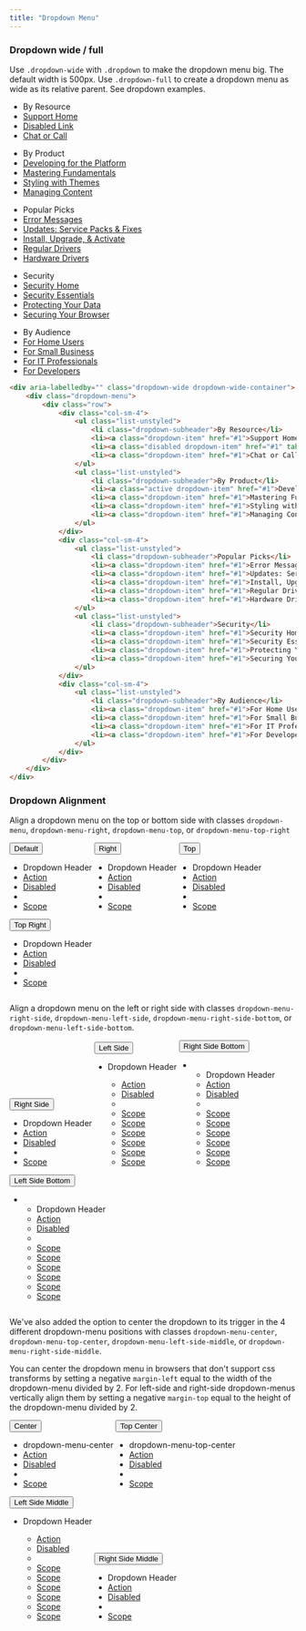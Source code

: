 ```yaml
---
title: "Dropdown Menu"
---
```


<article>

### Dropdown wide / full

<p>Use <code>.dropdown-wide</code> with <code>.dropdown</code> to make the dropdown menu big. The default width is 500px. Use <code class="code">.dropdown-full</code> to create a dropdown menu as wide as its relative parent. See dropdown examples.</p>

<div class="clay-site-dropdown-display">
<div aria-labelledby="" class="dropdown-wide dropdown-wide-container">
	<div class="dropdown-menu">
		<div class="row">
			<div class="col-sm-4">
				<ul class="list-unstyled">
					<li class="dropdown-subheader">By Resource</li>
					<li><a class="dropdown-item" href="#1">Support Home</a></li>
					<li><a class="disabled dropdown-item" href="#1" tabindex="-1">Disabled Link</a></li>
					<li><a class="dropdown-item" href="#1">Chat or Call</a></li>
				</ul>
				<ul class="list-unstyled">
					<li class="dropdown-subheader">By Product</li>
					<li><a class="active dropdown-item" href="#1">Developing for the Platform</a></li>
					<li><a class="dropdown-item" href="#1">Mastering Fundamentals</a></li>
					<li><a class="dropdown-item" href="#1">Styling with Themes</a></li>
					<li><a class="dropdown-item" href="#1">Managing Content</a></li>
				</ul>
			</div>
			<div class="col-sm-4">
				<ul class="list-unstyled">
					<li class="dropdown-subheader">Popular Picks</li>
					<li><a class="dropdown-item" href="#1">Error Messages</a></li>
					<li><a class="dropdown-item" href="#1">Updates: Service Packs & Fixes</a></li>
					<li><a class="dropdown-item" href="#1">Install, Upgrade, & Activate</a></li>
					<li><a class="dropdown-item" href="#1">Regular Drivers</a></li>
					<li><a class="dropdown-item" href="#1">Hardware Drivers</a></li>
				</ul>
				<ul class="list-unstyled">
					<li class="dropdown-subheader">Security</li>
					<li><a class="dropdown-item" href="#1">Security Home</a></li>
					<li><a class="dropdown-item" href="#1">Security Essentials</a></li>
					<li><a class="dropdown-item" href="#1">Protecting Your Data</a></li>
					<li><a class="dropdown-item" href="#1">Securing Your Browser</a></li>
				</ul>
			</div>
			<div class="col-sm-4">
				<ul class="list-unstyled">
					<li class="dropdown-subheader">By Audience</li>
					<li><a class="dropdown-item" href="#1">For Home Users</a></li>
					<li><a class="dropdown-item" href="#1">For Small Business</a></li>
					<li><a class="dropdown-item" href="#1">For IT Professionals</a></li>
					<li><a class="dropdown-item" href="#1">For Developers</a></li>
				</ul>
			</div>
		</div>
	</div>
</div>
</div>

```html
<div aria-labelledby="" class="dropdown-wide dropdown-wide-container">
	<div class="dropdown-menu">
		<div class="row">
			<div class="col-sm-4">
				<ul class="list-unstyled">
					<li class="dropdown-subheader">By Resource</li>
					<li><a class="dropdown-item" href="#1">Support Home</a></li>
					<li><a class="disabled dropdown-item" href="#1" tabindex="-1">Disabled Link</a></li>
					<li><a class="dropdown-item" href="#1">Chat or Call</a></li>
				</ul>
				<ul class="list-unstyled">
					<li class="dropdown-subheader">By Product</li>
					<li><a class="active dropdown-item" href="#1">Developing for the Platform</a></li>
					<li><a class="dropdown-item" href="#1">Mastering Fundamentals</a></li>
					<li><a class="dropdown-item" href="#1">Styling with Themes</a></li>
					<li><a class="dropdown-item" href="#1">Managing Content</a></li>
				</ul>
			</div>
			<div class="col-sm-4">
				<ul class="list-unstyled">
					<li class="dropdown-subheader">Popular Picks</li>
					<li><a class="dropdown-item" href="#1">Error Messages</a></li>
					<li><a class="dropdown-item" href="#1">Updates: Service Packs & Fixes</a></li>
					<li><a class="dropdown-item" href="#1">Install, Upgrade, & Activate</a></li>
					<li><a class="dropdown-item" href="#1">Regular Drivers</a></li>
					<li><a class="dropdown-item" href="#1">Hardware Drivers</a></li>
				</ul>
				<ul class="list-unstyled">
					<li class="dropdown-subheader">Security</li>
					<li><a class="dropdown-item" href="#1">Security Home</a></li>
					<li><a class="dropdown-item" href="#1">Security Essentials</a></li>
					<li><a class="dropdown-item" href="#1">Protecting Your Data</a></li>
					<li><a class="dropdown-item" href="#1">Securing Your Browser</a></li>
				</ul>
			</div>
			<div class="col-sm-4">
				<ul class="list-unstyled">
					<li class="dropdown-subheader">By Audience</li>
					<li><a class="dropdown-item" href="#1">For Home Users</a></li>
					<li><a class="dropdown-item" href="#1">For Small Business</a></li>
					<li><a class="dropdown-item" href="#1">For IT Professionals</a></li>
					<li><a class="dropdown-item" href="#1">For Developers</a></li>
				</ul>
			</div>
		</div>
	</div>
</div>
```

</article>

<article>

### Dropdown Alignment

<p>Align a dropdown menu on the top or bottom side with classes <code class="code">dropdown-menu</code>, <code class="code">dropdown-menu-right</code>, <code class="code">dropdown-menu-top</code>, or <code class="code">dropdown-menu-top-right</code></p>

<div class="dropdown" style="display: inline-block;">
	<button aria-expanded="false" aria-haspopup="true" class="btn btn-secondary dropdown-toggle" data-toggle="dropdown" id="dropdownAlignment1" type="button">
		Default
		<span aria-hidden="true" class="icon-caret-down"></span>
	</button>
	<ul aria-labelledby="dropdownAlignment1" class="dropdown-menu">
		<li class="dropdown-header">Dropdown Header</li>
		<li><a class="dropdown-item" href="#1">Action</a></li>
		<li><a class="disabled dropdown-item" href="#1" tabindex="-1">Disabled</a></li>
		<li class="dropdown-divider"></li>
		<li><a class="dropdown-item" href="#1">Scope</a></li>
	</ul>
</div>

<div class="dropdown" style="display: inline-block;">
	<button aria-expanded="false" aria-haspopup="true" class="btn btn-secondary dropdown-toggle" data-toggle="dropdown" id="dropdownAlignment2" type="button">
		Right
		<span aria-hidden="true" class="icon-caret-down"></span>
	</button>
	<ul aria-labelledby="dropdownAlignment2" class="dropdown-menu dropdown-menu-right">
		<li class="dropdown-header">Dropdown Header</li>
		<li><a class="dropdown-item" href="#1">Action</a></li>
		<li><a class="disabled dropdown-item" href="#1" tabindex="-1">Disabled</a></li>
		<li class="dropdown-divider"></li>
		<li><a class="dropdown-item" href="#1">Scope</a></li>
	</ul>
</div>

<div class="dropdown" style="display: inline-block;">
	<button aria-expanded="false" aria-haspopup="true" class="btn btn-secondary dropdown-toggle" data-toggle="dropdown" id="dropdownAlignment3" type="button">
		Top
		<span aria-hidden="true" class="icon-caret-up"></span>
	</button>
	<ul aria-labelledby="dropdownAlignment3" class="dropdown-menu dropdown-menu-top">
		<li class="dropdown-header">Dropdown Header</li>
		<li><a class="dropdown-item" href="#1">Action</a></li>
		<li><a class="disabled dropdown-item" href="#1" tabindex="-1">Disabled</a></li>
		<li class="dropdown-divider"></li>
		<li><a class="dropdown-item" href="#1">Scope</a></li>
	</ul>
</div>

<div class="dropdown" style="display: inline-block;">
	<button aria-expanded="false" aria-haspopup="true" class="btn btn-secondary dropdown-toggle" data-toggle="dropdown" id="dropdownAlignment4" type="button">
		Top Right
		<span aria-hidden="true" class="icon-caret-up"></span>
	</button>
	<ul aria-labelledby="dropdownAlignment4" class="dropdown-menu dropdown-menu-top-right">
		<li class="dropdown-header">Dropdown Header</li>
		<li><a class="dropdown-item" href="#1">Action</a></li>
		<li><a class="disabled dropdown-item" href="#1" tabindex="-1">Disabled</a></li>
		<li class="dropdown-divider"></li>
		<li><a class="dropdown-item" href="#1">Scope</a></li>
	</ul>
</div>

<p>Align a dropdown menu on the left or right side with classes <code class="code">dropdown-menu-right-side</code>, <code class="code">dropdown-menu-left-side</code>, <code class="code">dropdown-menu-right-side-bottom</code>, or <code class="code">dropdown-menu-left-side-bottom</code>.</p>

<div class="dropdown" style="display: inline-block;">
	<button aria-expanded="false" aria-haspopup="true" class="btn btn-secondary dropdown-toggle" data-toggle="dropdown" id="dropdownAlignment5" type="button">
		Right Side
		<span class="icon-caret-right"></span>
	</button>
	<ul aria-labelledby="dropdownAlignment5" class="dropdown-menu dropdown-menu-right-side">
		<li class="dropdown-header">Dropdown Header</li>
		<li><a class="dropdown-item" href="#1">Action</a></li>
		<li><a class="disabled dropdown-item" href="#1" tabindex="-1">Disabled</a></li>
		<li class="dropdown-divider"></li>
		<li><a class="dropdown-item" href="#1">Scope</a></li>
	</ul>
</div>

<div class="dropdown" style="display: inline-block;">
	<button aria-expanded="false" aria-haspopup="true" class="btn btn-secondary dropdown-toggle" data-toggle="dropdown" id="dropdownAlignment6" type="button">
		<span class="icon-caret-left"></span>
		Left Side
	</button>
	<ul aria-labelledby="dropdownAlignment6" class="dropdown-menu dropdown-menu-left-side">
		<li class="dropdown-header">Dropdown Header</li>
		<ul class="inline-scroller">
			<li><a class="dropdown-item" href="#1">Action</a></li>
			<li><a class="disabled dropdown-item" href="#1" tabindex="-1">Disabled</a></li>
			<li class="dropdown-divider"></li>
			<li><a class="dropdown-item" href="#1">Scope</a></li>
			<li><a class="dropdown-item" href="#1">Scope</a></li>
			<li><a class="dropdown-item" href="#1">Scope</a></li>
			<li><a class="dropdown-item" href="#1">Scope</a></li>
			<li><a class="dropdown-item" href="#1">Scope</a></li>
			<li><a class="dropdown-item" href="#1">Scope</a></li>
		</ul>
	</ul>
</div>

<div class="dropdown" style="display: inline-block;">
	<button aria-expanded="false" aria-haspopup="true" class="btn btn-secondary dropdown-toggle" data-toggle="dropdown" id="dropdownAlignment7" type="button">
		Right Side Bottom
		<span class="icon-caret-right"></span>
	</button>
	<ul aria-labelledby="dropdownAlignment7" class="dropdown-menu dropdown-menu-right-side-bottom">
		<li>
			<ul class="inline-scroller">
				<li class="dropdown-header">Dropdown Header</li>
				<li><a class="dropdown-item" href="#1">Action</a></li>
				<li><a class="disabled dropdown-item" href="#1" tabindex="-1">Disabled</a></li>
				<li class="dropdown-divider"></li>
				<li><a class="dropdown-item" href="#1">Scope</a></li>
				<li><a class="dropdown-item" href="#1">Scope</a></li>
				<li><a class="dropdown-item" href="#1">Scope</a></li>
				<li><a class="dropdown-item" href="#1">Scope</a></li>
				<li><a class="dropdown-item" href="#1">Scope</a></li>
				<li><a class="dropdown-item" href="#1">Scope</a></li>
			</ul>
		</li>
	</ul>
</div>

<div class="dropdown" style="display: inline-block;">
	<button aria-expanded="false" aria-haspopup="true" class="btn btn-secondary dropdown-toggle" data-toggle="dropdown" id="dropdownAlignment8" type="button">
		<span class="icon-caret-left"></span>
		Left Side Bottom
	</button>
	<ul aria-labelledby="dropdownAlignment8" class="dropdown-menu dropdown-menu-left-side-bottom">
		<li>
			<ul class="inline-scroller">
				<li class="dropdown-header">Dropdown Header</li>
				<li><a class="dropdown-item" href="#1">Action</a></li>
				<li><a class="disabled dropdown-item" href="#1" tabindex="-1">Disabled</a></li>
				<li class="dropdown-divider"></li>
				<li><a class="dropdown-item" href="#1">Scope</a></li>
				<li><a class="dropdown-item" href="#1">Scope</a></li>
				<li><a class="dropdown-item" href="#1">Scope</a></li>
				<li><a class="dropdown-item" href="#1">Scope</a></li>
				<li><a class="dropdown-item" href="#1">Scope</a></li>
				<li><a class="dropdown-item" href="#1">Scope</a></li>
			</ul>
		</li>
	</ul>
</div>

<p>We've also added the option to center the dropdown to its trigger in the 4 different dropdown-menu positions with classes <code class="code">dropdown-menu-center</code>, <code class="code">dropdown-menu-top-center</code>, <code class="code">dropdown-menu-left-side-middle</code>, or <code class="code">dropdown-menu-right-side-middle</code>.</p>

<p>You can center the dropdown menu in browsers that don't support css transforms by setting a negative <code class="code">margin-left</code> equal to the width of the dropdown-menu divided by 2. For left-side and right-side dropdown-menus vertically align them by setting a negative <code class="code">margin-top</code> equal to the height of the dropdown-menu divided by 2.</p>

<div class="dropdown" style="display: inline-block;">
	<button aria-expanded="false" aria-haspopup="true" class="btn btn-secondary dropdown-toggle" data-toggle="dropdown" id="dropdownAlignment9" type="button">
		Center
		<span class="icon-caret-down"></span>
	</button>
	<ul aria-labelledby="dropdownAlignment9" class="dropdown-menu dropdown-menu-center">
		<li class="dropdown-header">dropdown-menu-center</li>
		<li><a class="dropdown-item" href="#1">Action</a></li>
		<li><a class="disabled dropdown-item" href="#1" tabindex="-1">Disabled</a></li>
		<li class="dropdown-divider"></li>
		<li><a class="dropdown-item" href="#1">Scope</a></li>
	</ul>
</div>

<div class="dropdown" style="display: inline-block;">
	<button aria-expanded="false" aria-haspopup="true" class="btn btn-secondary dropdown-toggle" data-toggle="dropdown" id="dropdownAlignment10" type="button">
		Top Center
		<span class="icon-caret-up"></span>
	</button>
	<ul aria-labelledby="dropdownAlignment10" class="dropdown-menu dropdown-menu-top-center">
		<li class="dropdown-header">dropdown-menu-top-center</li>
		<li><a class="dropdown-item" href="#1">Action</a></li>
		<li><a class="disabled dropdown-item" href="#1" tabindex="-1">Disabled</a></li>
		<li class="dropdown-divider"></li>
		<li><a class="dropdown-item" href="#1">Scope</a></li>
	</ul>
</div>

<div class="dropdown" style="display: inline-block;">
	<button aria-expanded="false" aria-haspopup="true" class="btn btn-secondary dropdown-toggle" data-toggle="dropdown" id="dropdownAlignment11" type="button">
		<span class="icon-caret-left"></span>
		Left Side Middle
	</button>
	<ul aria-labelledby="dropdownAlignment11" class="dropdown-menu dropdown-menu-left-side-middle">
		<li class="dropdown-header">Dropdown Header</li>
		<ul class="inline-scroller">
			<li><a class="dropdown-item" href="#1">Action</a></li>
			<li><a class="disabled dropdown-item" href="#1" tabindex="-1">Disabled</a></li>
			<li class="dropdown-divider"></li>
			<li><a class="dropdown-item" href="#1">Scope</a></li>
			<li><a class="dropdown-item" href="#1">Scope</a></li>
			<li><a class="dropdown-item" href="#1">Scope</a></li>
			<li><a class="dropdown-item" href="#1">Scope</a></li>
			<li><a class="dropdown-item" href="#1">Scope</a></li>
			<li><a class="dropdown-item" href="#1">Scope</a></li>
		</ul>
	</ul>
</div>

<div class="dropdown" style="display: inline-block;">
	<button aria-expanded="false" aria-haspopup="true" class="btn btn-secondary dropdown-toggle" data-toggle="dropdown" id="dropdownAlignment12" type="button">
		Right Side Middle
		<span class="icon-caret-right"></span>
	</button>
	<ul aria-labelledby="dropdownAlignment12" class="dropdown-menu dropdown-menu-right-side-middle">
		<li class="dropdown-header">Dropdown Header</li>
		<li><a class="dropdown-item" href="#1">Action</a></li>
		<li><a class="disabled dropdown-item" href="#1" tabindex="-1">Disabled</a></li>
		<li class="dropdown-divider"></li>
		<li><a class="dropdown-item" href="#1">Scope</a></li>
	</ul>
</div>

</article>